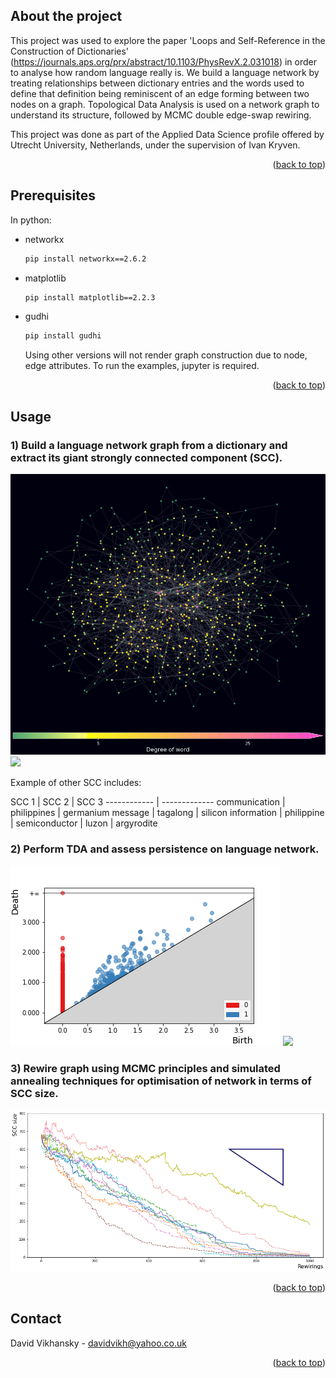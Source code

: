 ## About the project

This project was used to explore the paper 'Loops and Self-Reference in the Construction of Dictionaries' (https://journals.aps.org/prx/abstract/10.1103/PhysRevX.2.031018) in order to analyse how random language really is. We build a language network by treating relationships between dictionary entries and the words used to define that definition being reminiscent of an edge forming between two nodes on a graph. Topological Data Analysis is used on a network graph to understand its structure, followed by MCMC double edge-swap rewiring.

This project was done as part of the Applied Data Science profile offered by Utrecht University, Netherlands, under the supervision of Ivan Kryven.

<p align="right">(<a href="#top">back to top</a>)</p>



## Prerequisites

In python:
* networkx
  ```sh
  pip install networkx==2.6.2
  ```
* matplotlib
  ```sh
  pip install matplotlib==2.2.3
  ```
* gudhi
  ```sh
  pip install gudhi
  ```
  
  Using other versions will not render graph construction due to node, edge attributes. To run the examples, jupyter is required.

<p align="right">(<a href="#top">back to top</a>)</p>



## Usage

### 1) Build a language network graph from a dictionary and extract its giant strongly connected component (SCC).

![Dictionary_graph](images/dictionary-graph.png)
<img src = “images/dictionary-graph.png” width = 300>

Example of other SCC includes:

SCC 1 | SCC 2 | SCC 3
------------ | -------------
communication | philippines | germanium
message | tagalong | silicon
information | philippine | semiconductor
 | luzon | argyrodite


### 2) Perform TDA and assess persistence on language network.

![Persistence_diagram](images/persistence-diagram.png)
<img src = “images/persistence-diagram.png” width = 300>


### 3) Rewire graph using MCMC principles and simulated annealing techniques for optimisation of network in terms of SCC size.

![Language_rewiring](images/language-rewiring.png)



<p align="right">(<a href="#top">back to top</a>)</p>



## Contact

David Vikhansky - davidvikh@yahoo.co.uk



<p align="right">(<a href="#top">back to top</a>)</p>
